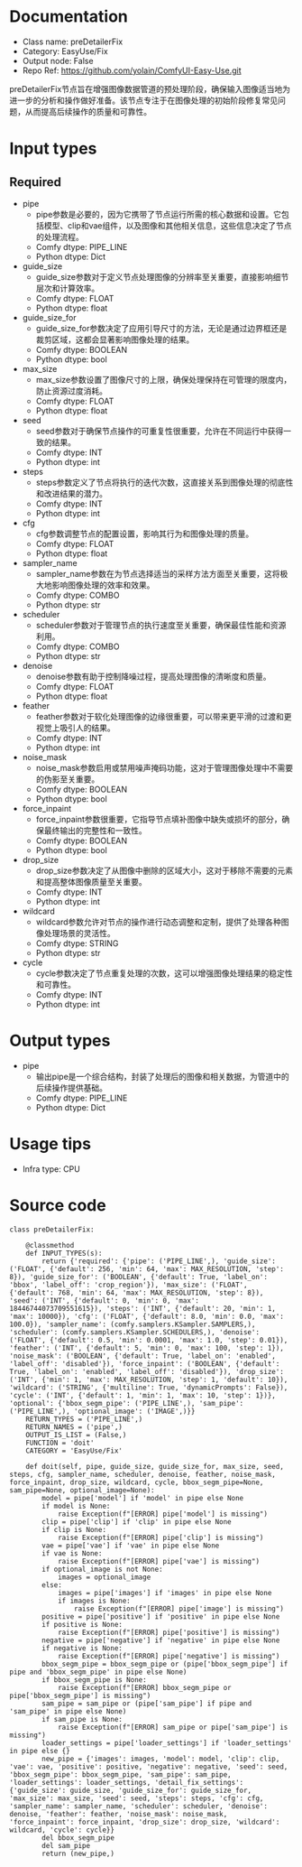 # Documentation
- Class name: preDetailerFix
- Category: EasyUse/Fix
- Output node: False
- Repo Ref: https://github.com/yolain/ComfyUI-Easy-Use.git

preDetailerFix节点旨在增强图像数据管道的预处理阶段，确保输入图像适当地为进一步的分析和操作做好准备。该节点专注于在图像处理的初始阶段修复常见问题，从而提高后续操作的质量和可靠性。

# Input types
## Required
- pipe
    - pipe参数是必要的，因为它携带了节点运行所需的核心数据和设置。它包括模型、clip和vae组件，以及图像和其他相关信息，这些信息决定了节点的处理流程。
    - Comfy dtype: PIPE_LINE
    - Python dtype: Dict
- guide_size
    - guide_size参数对于定义节点处理图像的分辨率至关重要，直接影响细节层次和计算效率。
    - Comfy dtype: FLOAT
    - Python dtype: float
- guide_size_for
    - guide_size_for参数决定了应用引导尺寸的方法，无论是通过边界框还是裁剪区域，这都会显著影响图像处理的结果。
    - Comfy dtype: BOOLEAN
    - Python dtype: bool
- max_size
    - max_size参数设置了图像尺寸的上限，确保处理保持在可管理的限度内，防止资源过度消耗。
    - Comfy dtype: FLOAT
    - Python dtype: float
- seed
    - seed参数对于确保节点操作的可重复性很重要，允许在不同运行中获得一致的结果。
    - Comfy dtype: INT
    - Python dtype: int
- steps
    - steps参数定义了节点将执行的迭代次数，这直接关系到图像处理的彻底性和改进结果的潜力。
    - Comfy dtype: INT
    - Python dtype: int
- cfg
    - cfg参数调整节点的配置设置，影响其行为和图像处理的质量。
    - Comfy dtype: FLOAT
    - Python dtype: float
- sampler_name
    - sampler_name参数在为节点选择适当的采样方法方面至关重要，这将极大地影响图像处理的效率和效果。
    - Comfy dtype: COMBO
    - Python dtype: str
- scheduler
    - scheduler参数对于管理节点的执行速度至关重要，确保最佳性能和资源利用。
    - Comfy dtype: COMBO
    - Python dtype: str
- denoise
    - denoise参数有助于控制降噪过程，提高处理图像的清晰度和质量。
    - Comfy dtype: FLOAT
    - Python dtype: float
- feather
    - feather参数对于软化处理图像的边缘很重要，可以带来更平滑的过渡和更视觉上吸引人的结果。
    - Comfy dtype: INT
    - Python dtype: int
- noise_mask
    - noise_mask参数启用或禁用噪声掩码功能，这对于管理图像处理中不需要的伪影至关重要。
    - Comfy dtype: BOOLEAN
    - Python dtype: bool
- force_inpaint
    - force_inpaint参数很重要，它指导节点填补图像中缺失或损坏的部分，确保最终输出的完整性和一致性。
    - Comfy dtype: BOOLEAN
    - Python dtype: bool
- drop_size
    - drop_size参数决定了从图像中删除的区域大小，这对于移除不需要的元素和提高整体图像质量至关重要。
    - Comfy dtype: INT
    - Python dtype: int
- wildcard
    - wildcard参数允许对节点的操作进行动态调整和定制，提供了处理各种图像处理场景的灵活性。
    - Comfy dtype: STRING
    - Python dtype: str
- cycle
    - cycle参数决定了节点重复处理的次数，这可以增强图像处理结果的稳定性和可靠性。
    - Comfy dtype: INT
    - Python dtype: int

# Output types
- pipe
    - 输出pipe是一个综合结构，封装了处理后的图像和相关数据，为管道中的后续操作提供基础。
    - Comfy dtype: PIPE_LINE
    - Python dtype: Dict

# Usage tips
- Infra type: CPU

# Source code
```
class preDetailerFix:

    @classmethod
    def INPUT_TYPES(s):
        return {'required': {'pipe': ('PIPE_LINE',), 'guide_size': ('FLOAT', {'default': 256, 'min': 64, 'max': MAX_RESOLUTION, 'step': 8}), 'guide_size_for': ('BOOLEAN', {'default': True, 'label_on': 'bbox', 'label_off': 'crop_region'}), 'max_size': ('FLOAT', {'default': 768, 'min': 64, 'max': MAX_RESOLUTION, 'step': 8}), 'seed': ('INT', {'default': 0, 'min': 0, 'max': 18446744073709551615}), 'steps': ('INT', {'default': 20, 'min': 1, 'max': 10000}), 'cfg': ('FLOAT', {'default': 8.0, 'min': 0.0, 'max': 100.0}), 'sampler_name': (comfy.samplers.KSampler.SAMPLERS,), 'scheduler': (comfy.samplers.KSampler.SCHEDULERS,), 'denoise': ('FLOAT', {'default': 0.5, 'min': 0.0001, 'max': 1.0, 'step': 0.01}), 'feather': ('INT', {'default': 5, 'min': 0, 'max': 100, 'step': 1}), 'noise_mask': ('BOOLEAN', {'default': True, 'label_on': 'enabled', 'label_off': 'disabled'}), 'force_inpaint': ('BOOLEAN', {'default': True, 'label_on': 'enabled', 'label_off': 'disabled'}), 'drop_size': ('INT', {'min': 1, 'max': MAX_RESOLUTION, 'step': 1, 'default': 10}), 'wildcard': ('STRING', {'multiline': True, 'dynamicPrompts': False}), 'cycle': ('INT', {'default': 1, 'min': 1, 'max': 10, 'step': 1})}, 'optional': {'bbox_segm_pipe': ('PIPE_LINE',), 'sam_pipe': ('PIPE_LINE',), 'optional_image': ('IMAGE',)}}
    RETURN_TYPES = ('PIPE_LINE',)
    RETURN_NAMES = ('pipe',)
    OUTPUT_IS_LIST = (False,)
    FUNCTION = 'doit'
    CATEGORY = 'EasyUse/Fix'

    def doit(self, pipe, guide_size, guide_size_for, max_size, seed, steps, cfg, sampler_name, scheduler, denoise, feather, noise_mask, force_inpaint, drop_size, wildcard, cycle, bbox_segm_pipe=None, sam_pipe=None, optional_image=None):
        model = pipe['model'] if 'model' in pipe else None
        if model is None:
            raise Exception(f"[ERROR] pipe['model'] is missing")
        clip = pipe['clip'] if 'clip' in pipe else None
        if clip is None:
            raise Exception(f"[ERROR] pipe['clip'] is missing")
        vae = pipe['vae'] if 'vae' in pipe else None
        if vae is None:
            raise Exception(f"[ERROR] pipe['vae'] is missing")
        if optional_image is not None:
            images = optional_image
        else:
            images = pipe['images'] if 'images' in pipe else None
            if images is None:
                raise Exception(f"[ERROR] pipe['image'] is missing")
        positive = pipe['positive'] if 'positive' in pipe else None
        if positive is None:
            raise Exception(f"[ERROR] pipe['positive'] is missing")
        negative = pipe['negative'] if 'negative' in pipe else None
        if negative is None:
            raise Exception(f"[ERROR] pipe['negative'] is missing")
        bbox_segm_pipe = bbox_segm_pipe or (pipe['bbox_segm_pipe'] if pipe and 'bbox_segm_pipe' in pipe else None)
        if bbox_segm_pipe is None:
            raise Exception(f"[ERROR] bbox_segm_pipe or pipe['bbox_segm_pipe'] is missing")
        sam_pipe = sam_pipe or (pipe['sam_pipe'] if pipe and 'sam_pipe' in pipe else None)
        if sam_pipe is None:
            raise Exception(f"[ERROR] sam_pipe or pipe['sam_pipe'] is missing")
        loader_settings = pipe['loader_settings'] if 'loader_settings' in pipe else {}
        new_pipe = {'images': images, 'model': model, 'clip': clip, 'vae': vae, 'positive': positive, 'negative': negative, 'seed': seed, 'bbox_segm_pipe': bbox_segm_pipe, 'sam_pipe': sam_pipe, 'loader_settings': loader_settings, 'detail_fix_settings': {'guide_size': guide_size, 'guide_size_for': guide_size_for, 'max_size': max_size, 'seed': seed, 'steps': steps, 'cfg': cfg, 'sampler_name': sampler_name, 'scheduler': scheduler, 'denoise': denoise, 'feather': feather, 'noise_mask': noise_mask, 'force_inpaint': force_inpaint, 'drop_size': drop_size, 'wildcard': wildcard, 'cycle': cycle}}
        del bbox_segm_pipe
        del sam_pipe
        return (new_pipe,)
```